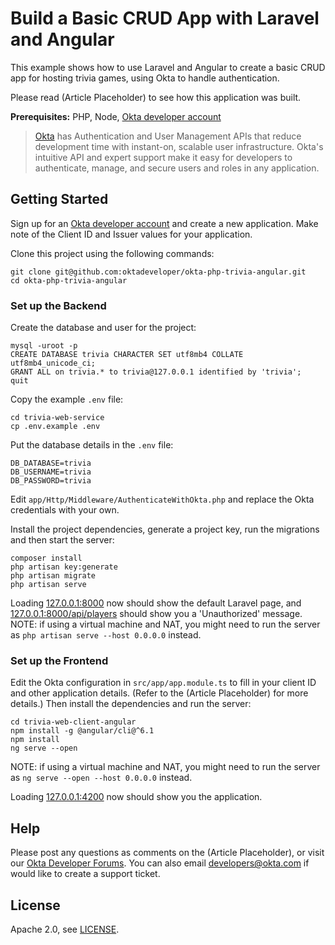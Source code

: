 # Build a Basic CRUD App with Laravel and Angular

This example shows how to use Laravel and Angular to create a basic CRUD app for hosting trivia games, using Okta to handle authentication.

Please read (Article Placeholder) to see how this application was built.

**Prerequisites:** PHP, Node, [Okta developer account](https://developer.okta.com/)

> [Okta](https://developer.okta.com) has Authentication and User Management APIs that reduce development time with instant-on, scalable user infrastructure. Okta's intuitive API and expert support make it easy for developers to authenticate, manage, and secure users and roles in any application.

## Getting Started

Sign up for an [Okta developer account](https://developer.okta.com) and create a new application. Make note of the Client ID and Issuer values for your application.

Clone this project using the following commands:

```
git clone git@github.com:oktadeveloper/okta-php-trivia-angular.git
cd okta-php-trivia-angular
```

### Set up the Backend

Create the database and user for the project:

```
mysql -uroot -p
CREATE DATABASE trivia CHARACTER SET utf8mb4 COLLATE utf8mb4_unicode_ci;
GRANT ALL on trivia.* to trivia@127.0.0.1 identified by 'trivia';
quit
```

Copy the example `.env` file:

```
cd trivia-web-service
cp .env.example .env
```

Put the database details in the `.env` file:

```
DB_DATABASE=trivia
DB_USERNAME=trivia
DB_PASSWORD=trivia
```

Edit `app/Http/Middleware/AuthenticateWithOkta.php` and replace the Okta credentials with your own.

Install the project dependencies, generate a project key, run the migrations and then start the server:

```
composer install
php artisan key:generate
php artisan migrate
php artisan serve
```

Loading [127.0.0.1:8000](127.0.0.1:8000) now should show the default Laravel page, and [127.0.0.1:8000/api/players](127.0.0.1:8000/api/players) should show you a 'Unauthorized' message. NOTE: if using a virtual machine and NAT, you might need to run the server as `php artisan serve --host 0.0.0.0` instead.

### Set up the Frontend

Edit the Okta configuration in `src/app/app.module.ts` to fill in your client ID and other application details. (Refer to the (Article Placeholder) for more details.) Then install the dependencies and run the server:

```
cd trivia-web-client-angular
npm install -g @angular/cli@^6.1
npm install
ng serve --open
```
NOTE: if using a virtual machine and NAT, you might need to run the server as `ng serve --open --host 0.0.0.0` instead.

Loading [127.0.0.1:4200](127.0.0.1:4200) now should show you the application.

## Help

Please post any questions as comments on the (Article Placeholder), or visit our [Okta Developer Forums](https://devforum.okta.com/). You can also email developers@okta.com if would like to create a support ticket.

## License

Apache 2.0, see [LICENSE](LICENSE).